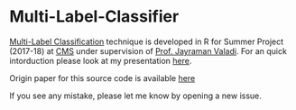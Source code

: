 # Multi-Label-Classifier
[Multi-Label Classification](https://en.wikipedia.org/wiki/Multi-label_classification) technique is developed in R for Summer Project
(2017-18) at [CMS](http://cms.unipune.ac.in) under supervision of [Prof. Jayraman Valadi](https://scholar.google.co.in/citations?user=GRv1gLQAAAAJ&hl=en). For an quick intorduction please look at my presentation [here](https://github.com/anandi1989/Multi-Label-Classifier/blob/master/Introduction%20to%20Multi-Label%20Classification.pdf).

Origin paper for this source code is available [here](https://pdfs.semanticscholar.org/97b3/a052f93ad52a2c6e46be89c5e134c4ec6bf8.pdf)

If you see any mistake, please let me know by opening a new issue.


